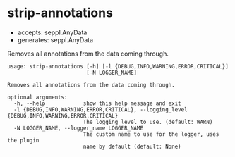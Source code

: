 # strip-annotations

* accepts: seppl.AnyData
* generates: seppl.AnyData

Removes all annotations from the data coming through.

```
usage: strip-annotations [-h] [-l {DEBUG,INFO,WARNING,ERROR,CRITICAL}]
                         [-N LOGGER_NAME]

Removes all annotations from the data coming through.

optional arguments:
  -h, --help            show this help message and exit
  -l {DEBUG,INFO,WARNING,ERROR,CRITICAL}, --logging_level {DEBUG,INFO,WARNING,ERROR,CRITICAL}
                        The logging level to use. (default: WARN)
  -N LOGGER_NAME, --logger_name LOGGER_NAME
                        The custom name to use for the logger, uses the plugin
                        name by default (default: None)
```
